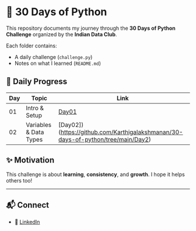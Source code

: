 # 🚀 30 Days of Python

This repository documents my journey through the **30 Days of Python Challenge** organized by the **Indian Data Club**.

Each folder contains:
- A daily challenge (`challenge.py`)
- Notes on what I learned (`README.md`)

## 📅 Daily Progress

| Day | Topic                      | Link           |
|-----|----------------------------|----------------|
| 01  | Intro & Setup              | [Day01](https://github.com/Karthigalakshmanan/30-days-of-python/tree/main/Day1) |
| 02  | Variables & Data Types     | [Day02])(https://github.com/Karthigalakshmanan/30-days-of-python/tree/main/Day2) |


## ✨ Motivation

This challenge is about **learning**, **consistency**, and **growth**. I hope it helps others too!

---

## 📬 Connect

- 🔗 [LinkedIn](https://www.linkedin.com/in/karthiga-lakshmanan/)

